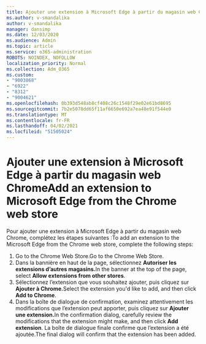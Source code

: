 ```yaml
---
title: Ajouter une extension à Microsoft Edge à partir du magasin web Chrome
ms.author: v-smandalika
author: v-smandalika
manager: dansimp
ms.date: 12/03/2020
ms.audience: Admin
ms.topic: article
ms.service: o365-administration
ROBOTS: NOINDEX, NOFOLLOW
localization_priority: Normal
ms.collection: Adm_O365
ms.custom:
- "9003868"
- "6922"
- "8312"
- "9004621"
ms.openlocfilehash: 0b393d548ab8cf408c26c1548f29e02e61bd8695
ms.sourcegitcommit: 7b2e5078dd65f11af6650e692a7ea48e91f544e0
ms.translationtype: MT
ms.contentlocale: fr-FR
ms.lasthandoff: 04/02/2021
ms.locfileid: "51505024"
---
```

# <a name="add-an-extension-to-microsoft-edge-from-the-chrome-web-store"></a><span data-ttu-id="1c63a-102">Ajouter une extension à Microsoft Edge à partir du magasin web Chrome</span><span class="sxs-lookup"><span data-stu-id="1c63a-102">Add an extension to Microsoft Edge from the Chrome web store</span></span>

<span data-ttu-id="1c63a-103">Pour ajouter une extension à Microsoft Edge à partir du magasin web Chrome, complétez les étapes suivantes :</span><span class="sxs-lookup"><span data-stu-id="1c63a-103">To add an extension to the Microsoft Edge from the Chrome web store, complete the following steps:</span></span>

1. <span data-ttu-id="1c63a-104">Go to the Chrome Web Store.</span><span class="sxs-lookup"><span data-stu-id="1c63a-104">Go to the Chrome Web Store.</span></span>
2. <span data-ttu-id="1c63a-105">Dans la bannière en haut de la page, sélectionnez **Autoriser les extensions d’autres magasins.**</span><span class="sxs-lookup"><span data-stu-id="1c63a-105">In the banner at the top of the page, select **Allow extensions from other stores**.</span></span>
3. <span data-ttu-id="1c63a-106">Sélectionnez l’extension que vous souhaitez ajouter, puis cliquez sur **Ajouter à Chrome.**</span><span class="sxs-lookup"><span data-stu-id="1c63a-106">Select the extension you'd like to add, and then click **Add to Chrome**.</span></span>
4. <span data-ttu-id="1c63a-107">Dans la boîte de dialogue de confirmation, examinez attentivement les modifications que l’extension peut apporter, puis cliquez sur **Ajouter une extension.**</span><span class="sxs-lookup"><span data-stu-id="1c63a-107">In the confirmation dialog, carefully review the modifications that the extension might make, and then click **Add extension**.</span></span>
<span data-ttu-id="1c63a-108">La boîte de dialogue finale confirme que l’extension a été ajoutée.</span><span class="sxs-lookup"><span data-stu-id="1c63a-108">The final dialog will confirm that the extension has been added.</span></span>